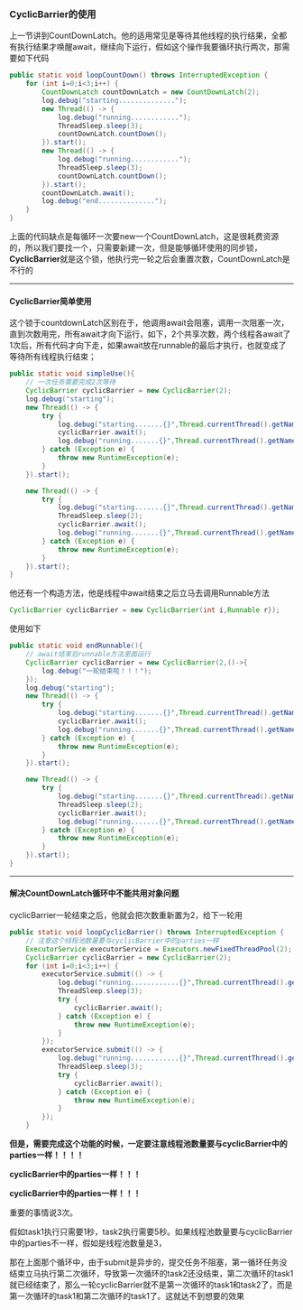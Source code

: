 ### CyclicBarrier的使用

上一节讲到CountDownLatch。他的适用常见是等待其他线程的执行结果，全都有执行结果才唤醒await，继续向下运行，假如这个操作我要循环执行两次，那需要如下代码

```java
public static void loopCountDown() throws InterruptedException {
    for (int i=0;i<3;i++) {
        CountDownLatch countDownLatch = new CountDownLatch(2);
        log.debug("starting..............");
        new Thread(() -> {
            log.debug("running............");
            ThreadSleep.sleep(3);
            countDownLatch.countDown();
        }).start();
        new Thread(() -> {
            log.debug("running............");
            ThreadSleep.sleep(3);
            countDownLatch.countDown();
        }).start();
        countDownLatch.await();
        log.debug("end..............");
    }
}
```

上面的代码缺点是每循环一次要new一个CountDownLatch，这是很耗费资源的，所以我们要找一个，只需要新建一次，但是能够循环使用的同步锁，**CyclicBarrier**就是这个锁，他执行完一轮之后会重置次数，CountDownLatch是不行的

---

#### CyclicBarrier简单使用

这个锁于countdownLatch区别在于，他调用await会阻塞，调用一次阻塞一次，直到次数用完，所有await才向下运行，如下，2个共享次数，两个线程各await了1次后，所有代码才向下走，如果await放在runnable的最后才执行，也就变成了等待所有线程执行结束；

```java
public static void simpleUse(){
    // 一次任务需要完成2次等待
    CyclicBarrier cyclicBarrier = new CyclicBarrier(2);
    log.debug("starting");
    new Thread(() -> {
        try {
            log.debug("starting.......{}",Thread.currentThread().getName());
            cyclicBarrier.await();
            log.debug("running.......{}",Thread.currentThread().getName());
        } catch (Exception e) {
            throw new RuntimeException(e);
        }
    }).start();

    new Thread(() -> {
        try {
            log.debug("starting.......{}",Thread.currentThread().getName());
            ThreadSleep.sleep(2);
            cyclicBarrier.await();
            log.debug("running.......{}",Thread.currentThread().getName());
        } catch (Exception e) {
            throw new RuntimeException(e);
        }
    }).start();
}
```



他还有一个构造方法，他是线程中await结束之后立马去调用Runnable方法

```java
CyclicBarrier cyclicBarrier = new CyclicBarrier(int i,Runnable r});
```

使用如下

```java
public static void endRunnable(){
    // await结束后runnable方法里面运行
    CyclicBarrier cyclicBarrier = new CyclicBarrier(2,()->{
        log.debug("一轮结束啦！！！");
    });
    log.debug("starting");
    new Thread(() -> {
        try {
            log.debug("starting.......{}",Thread.currentThread().getName());
            cyclicBarrier.await();
            log.debug("running.......{}",Thread.currentThread().getName());
        } catch (Exception e) {
            throw new RuntimeException(e);
        }
    }).start();

    new Thread(() -> {
        try {
            log.debug("starting.......{}",Thread.currentThread().getName());
            ThreadSleep.sleep(2);
            cyclicBarrier.await();
            log.debug("running.......{}",Thread.currentThread().getName());
        } catch (Exception e) {
            throw new RuntimeException(e);
        }
    }).start();
}
```



---

#### 解决CountDownLatch循环中不能共用对象问题

cyclicBarrier一轮结束之后，他就会把次数重新置为2，给下一轮用

```java
public static void loopCyclicBarrier() throws InterruptedException {
    // 注意这个线程池数量要与cyclicBarrier中的parties一样
    ExecutorService executorService = Executors.newFixedThreadPool(2);
    CyclicBarrier cyclicBarrier = new CyclicBarrier(2);
    for (int i=0;i<3;i++) {
        executorService.submit(() -> {
            log.debug("running............{}",Thread.currentThread().getName());
            ThreadSleep.sleep(3);
            try {
                cyclicBarrier.await();
            } catch (Exception e) {
                throw new RuntimeException(e);
            }
        });
        executorService.submit(() -> {
            log.debug("running............{}",Thread.currentThread().getName());
            ThreadSleep.sleep(3);
            try {
                cyclicBarrier.await();
            } catch (Exception e) {
                throw new RuntimeException(e);
            }
        });
    }
```

**但是，需要完成这个功能的时候，一定要注意线程池数量要与cyclicBarrier中的parties一样！！！！**

**cyclicBarrier中的parties一样！！！**

**cyclicBarrier中的parties一样！！！**

重要的事情说3次。

假如task1执行只需要1秒，task2执行需要5秒。如果线程池数量要与cyclicBarrier中的parties不一样，假如是线程池数量是3，

那在上面那个循环中，由于submit是异步的，提交任务不阻塞，第一循环任务没结束立马执行第二次循环，导致第一次循环的task2还没结束，第二次循环的task1就已经结束了，那么一轮cyclicBarrier就不是第一次循环的task1和task2了，而是第一次循环的task1和第二次循环的task1了。这就达不到想要的效果